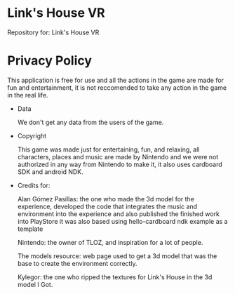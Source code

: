 # Link's House VR
Repository for: Link's House VR


# Privacy Policy

This application is free for use and all the actions in the game are made for fun and entertainment,
it is not reccomended to take any action in the game in the real life.

- Data

  We don't get any data from the users of the game.

- Copyright

  This game was made just for entertaining, fun, and relaxing, all characters, places and music are
  made by Nintendo and we were not authorized in any way from Nintendo to make it, it also uses 
  cardboard SDK and android NDK.
  
- Credits for:
  
    Alan Gómez Pasillas: the one who made the 3d model for the experience, developed the
    code that integrates the music and environment into the experience and also published the finished
    work into PlayStore it was also based using hello-cardboard ndk example as a template

    Nintendo: the owner of TLOZ, and inspiration for a lot of people.

    The models resource: web page used to get a 3d model that was the base to create the environment correctly.

    Kylegor: the one who ripped the textures for Link's House in the 3d model I Got.
